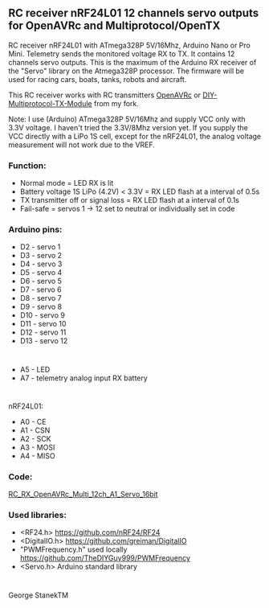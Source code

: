 ## RC receiver nRF24L01 12 channels servo outputs for OpenAVRc and Multiprotocol/OpenTX
RC receiver nRF24L01 with ATmega328P 5V/16Mhz, Arduino Nano or Pro Mini.
Telemetry sends the monitored voltage RX to TX. 
It contains 12 channels servo outputs.
This is the maximum of the Arduino RX receiver of the "Servo" library on the Atmega328P processor.
The firmware will be used for racing cars, boats, tanks, robots and aircraft.

This RC receiver works with RC transmitters [OpenAVRc](https://github.com/stanekTM/OpenAVRc_Dev) or 
[DIY-Multiprotocol-TX-Module](https://github.com/stanekTM/DIY-Multiprotocol-TX-Module) from my fork.

Note: I use (Arduino) ATmega328P 5V/16Mhz and supply VCC only with 3.3V voltage. 
I haven't tried the 3.3V/8Mhz version yet. 
If you supply the VCC directly with a LiPo 1S cell, except for the nRF24L01, the analog voltage measurement will not work due to the VREF.

### Function:
* Normal mode = LED RX is lit
* Battery voltage 1S LiPo (4.2V) < 3.3V = RX LED flash at a interval of 0.5s
* TX transmitter off or signal loss = RX LED flash at a interval of 0.1s
* Fail-safe = servos 1 -> 12 set to neutral or individually set in code

### Arduino pins:
* D2  - servo 1
* D3  - servo 2
* D4  - servo 3
* D5  - servo 4
* D6  - servo 5
* D7  - servo 6
* D8  - servo 7
* D9  - servo 8
* D10 - servo 9
* D11 - servo 10
* D12 - servo 11
* D13 - servo 12
#
* A5  - LED
* A7  - telemetry analog input RX battery
#
nRF24L01:
* A0  - CE
* A1  - CSN
* A2  - SCK
* A3  - MOSI
* A4  - MISO

### Code:
[RC_RX_OpenAVRc_Multi_12ch_A1_Servo_16bit](https://github.com/stanekTM/RC_RX_nRF24L01_Telemetry_Motor_Driver_Servo/blob/master/RC_RX_OpenAVRc_Multi_12ch_A1_Servo_16bit/RC_RX_OpenAVRc_Multi_12ch_A1_Servo_16bit.ino)

### Used libraries:
* <RF24.h>                      https://github.com/nRF24/RF24 
* <DigitalIO.h>                 https://github.com/greiman/DigitalIO
* "PWMFrequency.h" used locally https://github.com/TheDIYGuy999/PWMFrequency
* <Servo.h>        Arduino standard library
#
George StanekTM
